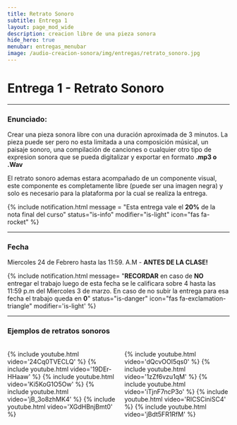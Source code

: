 ```yaml
---
title: Retrato Sonoro
subtitle: Entrega 1
layout: page_mod_wide
description: creacion libre de una pieza sonora
hide_hero: true
menubar: entregas_menubar
image: /audio-creacion-sonora/img/entregas/retrato_sonoro.jpg
---
```


# Entrega 1 - Retrato Sonoro

---

### Enunciado:

Crear una pieza sonora libre con una duración aproximada de 3
minutos. La pieza puede ser pero no esta limitada a una
composición músical, un paisaje sonoro, una compilación de
canciones o cualquier otro tipo de expresion sonora que se pueda
digitalizar y exportar en formato **.mp3 o .Wav**

El retrato sonoro ademas estara acompañado de un componente
visual, este componente es completamente libre (puede ser una
imagen negra) y solo es necesario para la plataforma por la cual
se realiza la entrega.

{% include notification.html
message = "Esta entrega vale el **20%** de la nota final del curso"
status="is-info"
modifier="is-light"
icon="fas fa-rocket"
%}

---

### Fecha

Miercoles 24 de Febrero hasta las 11:59. A.M - **ANTES DE LA CLASE!**

{% include notification.html
message= "**RECORDAR** en caso de
**NO** entregar el trabajo luego de esta fecha se le
calificara sobre 4 hasta las 11:59 p.m del Miercoles 3 de
marzo. En caso de no subir la entrega para esa fecha el trabajo
queda en **0**"
status="is-danger"
icon="fas fa-exclamation-triangle"
modifier='is-light'
%}

<!-- ### Formato

Publicar video con el Retrato Sonoro en YouTube y pegar el link
del video en la celda correspondiente junto a su nombre en la
siguiente tabla. -->

<!--
{% include button.html
message="TABLA PARA LA ENTREGA"
link="https://docs.google.com/spreadsheets/d/1uuZOdC44RGaI8P29ksCaNb9oMW98HtTNmmQ2bfCSdvk/edit?usp=sharing"
icon="fas fa-link"
style="is-outlined is-fullwidth is-danger"
modifier='is-light'
disabled="true"
%} -->

<!-- {% include notification.html
message= "💡 **NOTA!** El tiempo de entrega se cuenta con
respecto a la tabla de excel y no con respecto a la fecha de subida del
video a YouTube, así mismo se considera que la entrega está
terminada una vez se publica el link del video en la tabla, y no
cuando el video es subido a la plataforma."
status="is-warning"%} -->

---

### Ejemplos de retratos sonoros

<br />
<div class='columns'>
<div class='column'>
    {% include youtube.html video='24Cq0TVECLQ' %}
    {% include youtube.html video='19DEr-HHaaw' %}
    {% include youtube.html video='Ki5KoG1O5Ow' %}
    {% include youtube.html video='jB_3o8zhMK4' %}
    {% include youtube.html video='XGdHBnjBmt0' %}
</div>
<div class='column'>
    {% include youtube.html video='dQcvOOI5qs0' %}
    {% include youtube.html video='1zZf6vzu1qM' %}
    {% include youtube.html video='iTjnF7ncP3o' %}
    {% include youtube.html video='RICSCiniSC4' %}
    {% include youtube.html video='jBdt5FR1RfM' %}
</div>
</div>
